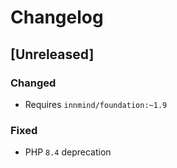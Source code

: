 # Changelog

## [Unreleased]

### Changed

- Requires `innmind/foundation:~1.9`

### Fixed

- PHP `8.4` deprecation
